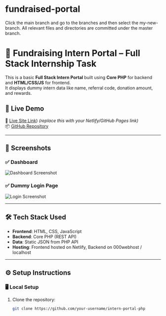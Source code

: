 # fundraised-portal


Click the main branch and go to the branches and then select the my-new-branch. All relevant files and directories are committed under the master branch.

# 🎯 Fundraising Intern Portal – Full Stack Internship Task

This is a basic **Full Stack Intern Portal** built using **Core PHP** for backend and **HTML/CSS/JS** for frontend.  
It displays dummy intern data like name, referral code, donation amount, and rewards.

## 🚀 Live Demo

🔗 [Live Site Link](https://fundraised.netlify.app/)) *(replace this with your Netlify/GitHub Pages link)*  
📦 [GitHub Repository](https://github.com/your-username/intern-portal-php)

---

## 📸 Screenshots

### ✅ Dashboard
![Dashboard Screenshot](screenshots/dashboard.png)

### ✅ Dummy Login Page
![Login Screenshot](screenshots/login.png)

---

## 🛠️ Tech Stack Used

- **Frontend**: HTML, CSS, JavaScript  
- **Backend**: Core PHP (REST API)  
- **Data**: Static JSON from PHP API  
- **Hosting**: Frontend hosted on Netlify, Backend on 000webhost / localhost

---

## ⚙️ Setup Instructions

### 🖥️ Local Setup

1. Clone the repository:
   ```bash
   git clone https://github.com/your-username/intern-portal-php
